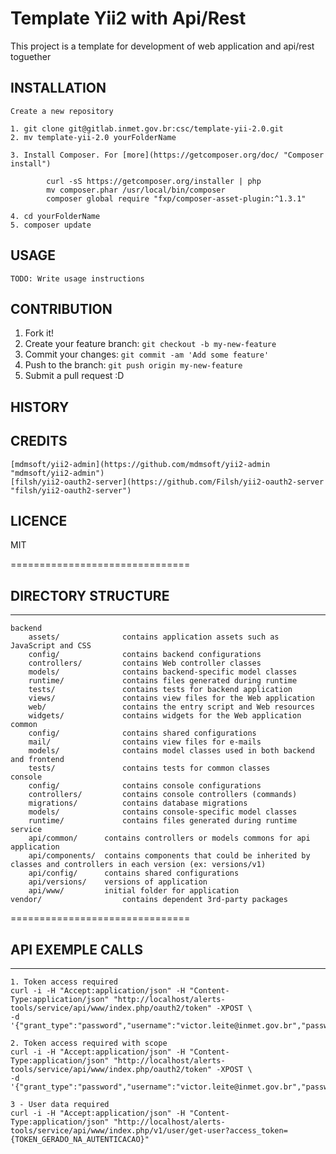 # Template Yii2 with Api/Rest

This project is a template for development of web application and api/rest toguether

## INSTALLATION

    Create a new repository

	1. git clone git@gitlab.inmet.gov.br:csc/template-yii-2.0.git
	2. mv template-yii-2.0 yourFolderName

	3. Install Composer. For [more](https://getcomposer.org/doc/ "Composer install") 
```
	    curl -sS https://getcomposer.org/installer | php
	    mv composer.phar /usr/local/bin/composer
	    composer global require "fxp/composer-asset-plugin:^1.3.1"
```
	4. cd yourFolderName
	5. composer update
	
## USAGE

	TODO: Write usage instructions


## CONTRIBUTION

1. Fork it!
2. Create your feature branch: `git checkout -b my-new-feature`
3. Commit your changes: `git commit -am 'Add some feature'`
4. Push to the branch: `git push origin my-new-feature`
5. Submit a pull request :D

## HISTORY

    

## CREDITS

    [mdmsoft/yii2-admin](https://github.com/mdmsoft/yii2-admin "mdmsoft/yii2-admin")
    [filsh/yii2-oauth2-server](https://github.com/Filsh/yii2-oauth2-server "filsh/yii2-oauth2-server")


## LICENCE
MIT


===============================

## DIRECTORY STRUCTURE
-------------------

```
backend
    assets/              contains application assets such as JavaScript and CSS
    config/              contains backend configurations
    controllers/         contains Web controller classes
    models/              contains backend-specific model classes
    runtime/             contains files generated during runtime
    tests/               contains tests for backend application    
    views/               contains view files for the Web application
    web/                 contains the entry script and Web resources
    widgets/             contains widgets for the Web application
common
    config/              contains shared configurations
    mail/                contains view files for e-mails
    models/              contains model classes used in both backend and frontend
    tests/               contains tests for common classes    
console
    config/              contains console configurations
    controllers/         contains console controllers (commands)
    migrations/          contains database migrations
    models/              contains console-specific model classes
    runtime/             contains files generated during runtime
service    
    api/common/		 contains controllers or models commons for api application
    api/components/	 contains components that could be inherited by classes and controllers in each version (ex: versions/v1)
    api/config/		 contains shared configurations
    api/versions/	 versions of application
    api/www/		 initial folder for application
vendor/                  contains dependent 3rd-party packages
```

===============================

## API EXEMPLE CALLS
-------------------

```
1. Token access required
curl -i -H "Accept:application/json" -H "Content-Type:application/json" "http://localhost/alerts-tools/service/api/www/index.php/oauth2/token" -XPOST \
-d '{"grant_type":"password","username":"victor.leite@inmet.gov.br","password":"minhasenha","client_id":"meucliente","client_secret":"minhasenha"}'

2. Token access required with scope
curl -i -H "Accept:application/json" -H "Content-Type:application/json" "http://localhost/alerts-tools/service/api/www/index.php/oauth2/token" -XPOST \
-d '{"grant_type":"password","username":"victor.leite@inmet.gov.br","password":"minhasenha","client_id":"meucliente","client_secret":"minhasenha","scope":"custom"}'

3 - User data required
curl -i -H "Accept:application/json" -H "Content-Type:application/json" "http://localhost/alerts-tools/service/api/www/index.php/v1/user/get-user?access_token={TOKEN_GERADO_NA_AUTENTICACAO}"
```